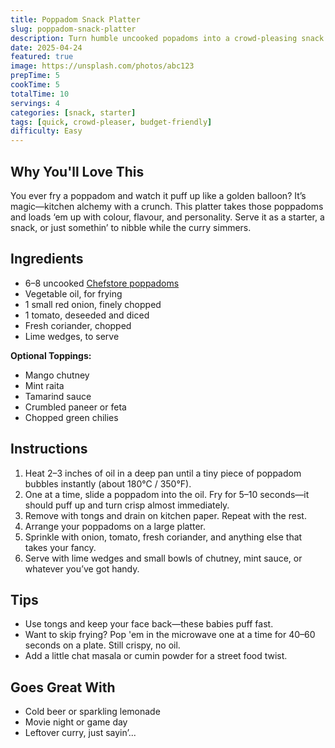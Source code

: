 ```yaml
---
title: Poppadom Snack Platter
slug: poppadom-snack-platter
description: Turn humble uncooked popadoms into a crowd-pleasing snack board with dips, toppings, and spice. Fast, crispy, and endlessly customizable.
date: 2025-04-24
featured: true
image: https://unsplash.com/photos/abc123
prepTime: 5
cookTime: 5
totalTime: 10
servings: 4
categories: [snack, starter]
tags: [quick, crowd-pleaser, budget-friendly]
difficulty: Easy
---
```


## Why You'll Love This

You ever fry a poppadom and watch it puff up like a golden balloon? It’s magic—kitchen alchemy with a crunch. This platter takes those poppadoms and loads ‘em up with colour, flavour, and personality. Serve it as a starter, a snack, or just somethin’ to nibble while the curry simmers.

## Ingredients

- 6–8 uncooked [Chefstore poppadoms](https://www.thechefstoreuk.com/products/triple-lion-plain-uncooked-poppadoms1kg?_pos=1&_sid=4a1d4b8a3&_ss=r)  
- Vegetable oil, for frying  
- 1 small red onion, finely chopped  
- 1 tomato, deseeded and diced  
- Fresh coriander, chopped  
- Lime wedges, to serve  

**Optional Toppings:**  
- Mango chutney  
- Mint raita  
- Tamarind sauce  
- Crumbled paneer or feta  
- Chopped green chilies  

## Instructions

1. Heat 2–3 inches of oil in a deep pan until a tiny piece of poppadom bubbles instantly (about 180°C / 350°F).
2. One at a time, slide a poppadom into the oil. Fry for 5–10 seconds—it should puff up and turn crisp almost immediately.
3. Remove with tongs and drain on kitchen paper. Repeat with the rest.
4. Arrange your poppadoms on a large platter.
5. Sprinkle with onion, tomato, fresh coriander, and anything else that takes your fancy.
6. Serve with lime wedges and small bowls of chutney, mint sauce, or whatever you’ve got handy.

## Tips

- Use tongs and keep your face back—these babies puff fast.
- Want to skip frying? Pop 'em in the microwave one at a time for 40–60 seconds on a plate. Still crispy, no oil.
- Add a little chat masala or cumin powder for a street food twist.

## Goes Great With

- Cold beer or sparkling lemonade  
- Movie night or game day  
- Leftover curry, just sayin’...